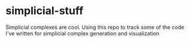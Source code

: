 # simplicial-stuff
Simplicial complexes are cool. Using this repo to track some of the code I've written for simplicial complex generation and visualization
